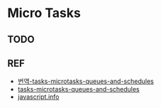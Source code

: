 # Micro Tasks

## TODO

## REF

- [번역-tasks-microtasks-queues-and-schedules](https://blueshw.github.io/2018/01/28/tasks-microtasks-queues-and-schedules/)
- [tasks-microtasks-queues-and-schedules](https://jakearchibald.com/2015/tasks-microtasks-queues-and-schedules/)
- [javascript.info](https://ko.javascript.info/microtask-queue)
